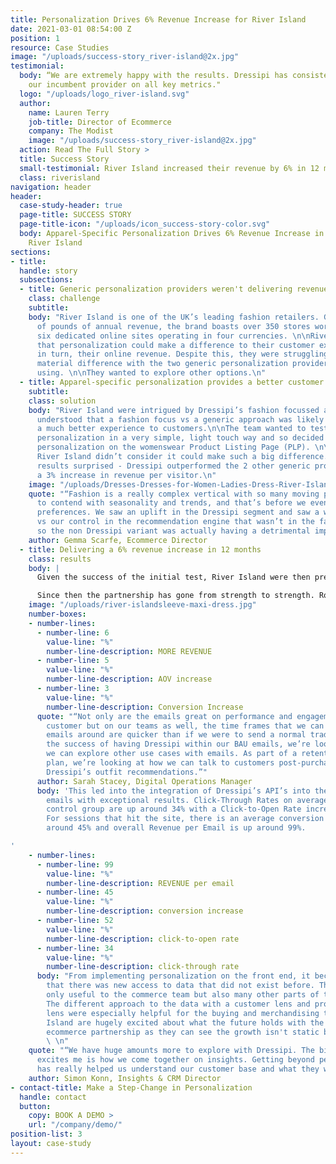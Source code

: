 ```yaml
---
title: Personalization Drives 6% Revenue Increase for River Island
date: 2021-03-01 08:54:00 Z
position: 1
resource: Case Studies
image: "/uploads/success-story_river-island@2x.jpg"
testimonial:
  body: “We are extremely happy with the results. Dressipi has consistently outperformed
    our incumbent provider on all key metrics."
  logo: "/uploads/logo_river-island.svg"
  author:
    name: Lauren Terry
    job-title: Director of Ecommerce
    company: The Modist
    image: "/uploads/success-story_river-island@2x.jpg"
  action: Read The Full Story >
  title: Success Story
  small-testimonial: River Island increased their revenue by 6% in 12 months
  class: riverisland
navigation: header
header:
  case-study-header: true
  page-title: SUCCESS STORY
  page-title-icon: "/uploads/icon_success-story-color.svg"
  body: Apparel-Specific Personalization Drives 6% Revenue Increase in 12 Months at
    River Island
sections:
- title: 
  handle: story
  subsections:
  - title: Generic personalization providers weren't delivering revenue
    class: challenge
    subtitle: 
    body: "River Island is one of the UK’s leading fashion retailers. Generating millions
      of pounds of annual revenue, the brand boasts over 350 stores worldwide and
      six dedicated online sites operating in four currencies. \n\nRiver Island believed
      that personalization could make a difference to their customer experiences and
      in turn, their online revenue. Despite this, they were struggling to see any
      material difference with the two generic personalization providers they were
      using. \n\nThey wanted to explore other options.\n"
  - title: Apparel-specific personalization provides a better customer experience
    subtitle: 
    class: solution
    body: "River Island were intrigued by Dressipi’s fashion focussed approach and
      understood that a fashion focus vs a generic approach was likely to provide
      a much better experience to customers.\n\nThe team wanted to test Dressipi’s
      personalization in a very simple, light touch way and so decided to start with
      personalization on the womenswear Product Listing Page (PLP). \n\nThe team at
      River Island didn’t consider it could make such a big difference. The initial
      results surprised - Dressipi outperformed the 2 other generic providers with
      a 3% increase in revenue per visitor.\n"
    image: "/uploads/Dresses-Dresses-for-Women-Ladies-Dress-River-Island.jpg"
    quote: "“Fashion is a really complex vertical with so many moving parts. We have
      to contend with seasonality and trends, and that’s before we even layer on personal
      preferences. We saw an uplift in the Dressipi segment and saw a worse performance
      vs our control in the recommendation engine that wasn’t in the fashion vertical,
      so the non Dressipi variant was actually having a detrimental impact on performance”"
    author: Gemma Scarfe, Ecommerce Director
  - title: Delivering a 6% revenue increase in 12 months
    class: results
    body: |
      Given the success of the initial test, River Island were then prepared to extend personalization to all parts of the customer journey and expand across their menswear and kidswear categories.

      Since then the partnership has gone from strength to strength. Rolling out personalized outfits and similar items on the Product Description Page and PLP saw results get better and better increasing revenue from the initial 3% to 6% in just 12 months, increasing AOV by 5% and increasing conversion by 3%.
    image: "/uploads/river-islandsleeve-maxi-dress.jpg"
    number-boxes:
    - number-lines:
      - number-line: 6
        value-line: "%"
        number-line-description: MORE REVENUE
      - number-line: 5
        value-line: "%"
        number-line-description: AOV increase
      - number-line: 3
        value-line: "%"
        number-line-description: Conversion Increase
      quote: "“Not only are the emails great on performance and engagement on the
        customer but on our teams as well, the time frames that we can turn these
        emails around are quicker than if we were to send a normal trade email. After
        the success of having Dressipi within our BAU emails, we’re looking at ways
        we can explore other use cases with emails. As part of a retention and acquisition
        plan, we’re looking at how we can talk to customers post-purchase by using
        Dressipi’s outfit recommendations.”"
      author: Sarah Stacey, Digital Operations Manager
      body: 'This led into the integration of Dressipi’s API’s into the River Island
        emails with exceptional results. Click-Through Rates on average against the
        control group are up around 34% with a Click-to-Open Rate increase of 52%.
        For sessions that hit the site, there is an average conversion increase of
        around 45% and overall Revenue per Email is up around 99%.

'
    - number-lines:
      - number-line: 99
        value-line: "%"
        number-line-description: REVENUE per email
      - number-line: 45
        value-line: "%"
        number-line-description: conversion increase
      - number-line: 52
        value-line: "%"
        number-line-description: click-to-open rate
      - number-line: 34
        value-line: "%"
        number-line-description: click-through rate
      body: "From implementing personalization on the front end, it became apparent
        that there was new access to data that did not exist before. This was not
        only useful to the commerce team but also many other parts of the business.
        The different approach to the data with a customer lens and product specific
        lens were especially helpful for the buying and merchandising teams.\n\nRiver
        Island are hugely excited about what the future holds with the full Dressipi
        ecommerce partnership as they can see the growth isn't static but exponential.
        \ \n"
    quote: "“We have huge amounts more to explore with Dressipi. The bit that really
      excites me is how we come together on insights. Getting beyond personalization
      has really helped us understand our customer base and what they want and need.”"
    author: Simon Konn, Insights & CRM Director
- contact-title: Make a Step-Change in Personalization
  handle: contact
  button:
    copy: BOOK A DEMO >
    url: "/company/demo/"
position-list: 3
layout: case-study
---
```


